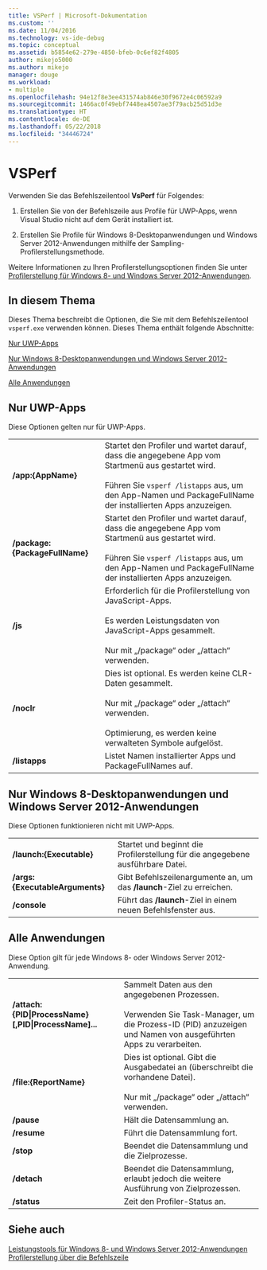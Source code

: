 ```yaml
---
title: VSPerf | Microsoft-Dokumentation
ms.custom: ''
ms.date: 11/04/2016
ms.technology: vs-ide-debug
ms.topic: conceptual
ms.assetid: b5854e62-279e-4850-bfeb-0c6ef82f4805
author: mikejo5000
ms.author: mikejo
manager: douge
ms.workload:
- multiple
ms.openlocfilehash: 94e12f8e3ee431574ab846e30f9672e4c06592a9
ms.sourcegitcommit: 1466ac0f49ebf7448ea4507ae3f79acb25d51d3e
ms.translationtype: HT
ms.contentlocale: de-DE
ms.lasthandoff: 05/22/2018
ms.locfileid: "34446724"
---
```

# <a name="vsperf"></a>VSPerf
Verwenden Sie das Befehlszeilentool **VsPerf** für Folgendes:  
  
1.  Erstellen Sie von der Befehlszeile aus Profile für UWP-Apps, wenn Visual Studio nicht auf dem Gerät installiert ist.  
  
2.  Erstellen Sie Profile für Windows 8-Desktopanwendungen und Windows Server 2012-Anwendungen mithilfe der Sampling-Profilerstellungsmethode.  
  
 Weitere Informationen zu Ihren Profilerstellungsoptionen finden Sie unter [Profilerstellung für Windows 8- und Windows Server 2012-Anwendungen](../profiling/performance-tools-on-windows-8-and-windows-server-2012-applications.md).  
  
##  <a name="BKMK_In_this_topic"></a> In diesem Thema  
 Dieses Thema beschreibt die Optionen, die Sie mit dem Befehlszeilentool `vsperf.exe` verwenden können. Dieses Thema enthält folgende Abschnitte:  
  
 [Nur UWP-Apps](#BKMK_windows_store_apps_only)  
  
 [Nur Windows 8-Desktopanwendungen und Windows Server 2012-Anwendungen](#BKMK_Windows_8_classic_applications_and_Windows_Server_2012_applications_only)  
  
 [Alle Anwendungen](#BKMK_All_applications)  
  
##  <a name="BKMK_windows_store_apps_only"></a> Nur UWP-Apps  
 Diese Optionen gelten nur für UWP-Apps.  
  
|||  
|-|-|  
|**/app:{AppName}**|Startet den Profiler und wartet darauf, dass die angegebene App vom Startmenü aus gestartet wird.<br /><br /> Führen Sie `vsperf /listapps` aus, um den App-Namen und PackageFullName der installierten Apps anzuzeigen.|  
|**/package:{PackageFullName}**|Startet den Profiler und wartet darauf, dass die angegebene App vom Startmenü aus gestartet wird.<br /><br /> Führen Sie `vsperf /listapps` aus, um den App-Namen und PackageFullName der installierten Apps anzuzeigen.|  
|**/js**|Erforderlich für die Profilerstellung von JavaScript-Apps.<br /><br /> Es werden Leistungsdaten von JavaScript-Apps gesammelt.<br /><br /> Nur mit „/package“ oder „/attach“ verwenden.|  
|**/noclr**|Dies ist optional. Es werden keine CLR-Daten gesammelt.<br /><br /> Nur mit „/package“ oder „/attach“ verwenden.<br /><br /> Optimierung, es werden keine verwalteten Symbole aufgelöst.|  
|**/listapps**|Listet Namen installierter Apps und PackageFullNames auf.|  
  
##  <a name="BKMK_Windows_8_classic_applications_and_Windows_Server_2012_applications_only"></a> Nur Windows 8-Desktopanwendungen und Windows Server 2012-Anwendungen  
 Diese Optionen funktionieren nicht mit UWP-Apps.  
  
|||  
|-|-|  
|**/launch:{Executable}**|Startet und beginnt die Profilerstellung für die angegebene ausführbare Datei.|  
|**/args:{ExecutableArguments}**|Gibt Befehlszeilenargumente an, um das **/launch**-Ziel zu erreichen.|  
|**/console**|Führt das **/launch**-Ziel in einem neuen Befehlsfenster aus.|  
  
##  <a name="BKMK_All_applications"></a> Alle Anwendungen  
 Diese Option gilt für jede Windows 8- oder Windows Server 2012-Anwendung.  
  
|||  
|-|-|  
|**/attach:{PID&#124;ProcessName}[,PID&#124;ProcessName]...**|Sammelt Daten aus den angegebenen Prozessen.<br /><br /> Verwenden Sie Task-Manager, um die Prozess-ID (PID) anzuzeigen und Namen von ausgeführten Apps zu verarbeiten.|  
|**/file:{ReportName}**|Dies ist optional. Gibt die Ausgabedatei an (überschreibt die vorhandene Datei).<br /><br /> Nur mit „/package“ oder „/attach“ verwenden.|  
|**/pause**|Hält die Datensammlung an.|  
|**/resume**|Führt die Datensammlung fort.|  
|**/stop**|Beendet die Datensammlung und die Zielprozesse.|  
|**/detach**|Beendet die Datensammlung, erlaubt jedoch die weitere Ausführung von Zielprozessen.|  
|**/status**|Zeit den Profiler-Status an.|  
  
## <a name="see-also"></a>Siehe auch  
 [Leistungstools für Windows 8- und Windows Server 2012-Anwendungen](../profiling/performance-tools-on-windows-8-and-windows-server-2012-applications.md)   
 [Profilerstellung über die Befehlszeile](../profiling/using-the-profiling-tools-from-the-command-line.md)
